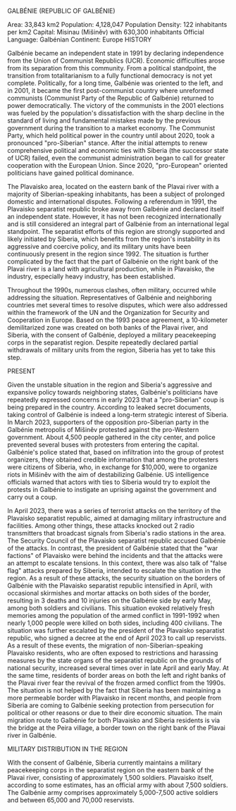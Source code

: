 GALBÉNIE (REPUBLIC OF GALBÉNIE)

Area: 33,843 km2
Population: 4,128,047
Population Density: 122 inhabitants per km2
Capital: Misinau (Mišiněv) with 630,300 inhabitants
Official Language: Galbénian
Continent: Europe
HISTORY

Galbénie became an independent state in 1991 by declaring independence from the Union of Communist Republics (UCR). Economic difficulties arose from its separation from this community. From a political standpoint, the transition from totalitarianism to a fully functional democracy is not yet complete. Politically, for a long time, Galbénie was oriented to the left, and in 2001, it became the first post-communist country where unreformed communists (Communist Party of the Republic of Galbénie) returned to power democratically. The victory of the communists in the 2001 elections was fueled by the population's dissatisfaction with the sharp decline in the standard of living and fundamental mistakes made by the previous government during the transition to a market economy. The Communist Party, which held political power in the country until about 2020, took a pronounced "pro-Siberian" stance. After the initial attempts to renew comprehensive political and economic ties with Siberia (the successor state of UCR) failed, even the communist administration began to call for greater cooperation with the European Union. Since 2020, "pro-European" oriented politicians have gained political dominance.

The Plavaisko area, located on the eastern bank of the Plavai river with a majority of Siberian-speaking inhabitants, has been a subject of prolonged domestic and international disputes. Following a referendum in 1991, the Plavaisko separatist republic broke away from Galbénie and declared itself an independent state. However, it has not been recognized internationally and is still considered an integral part of Galbénie from an international legal standpoint. The separatist efforts of this region are strongly supported and likely initiated by Siberia, which benefits from the region's instability in its aggressive and coercive policy, and its military units have been continuously present in the region since 1992. The situation is further complicated by the fact that the part of Galbénie on the right bank of the Plavai river is a land with agricultural production, while in Plavaisko, the industry, especially heavy industry, has been established.

Throughout the 1990s, numerous clashes, often military, occurred while addressing the situation. Representatives of Galbénie and neighboring countries met several times to resolve disputes, which were also addressed within the framework of the UN and the Organization for Security and Cooperation in Europe. Based on the 1993 peace agreement, a 10-kilometer demilitarized zone was created on both banks of the Plavai river, and Siberia, with the consent of Galbénie, deployed a military peacekeeping corps in the separatist region. Despite repeatedly declared partial withdrawals of military units from the region, Siberia has yet to take this step.

PRESENT

Given the unstable situation in the region and Siberia's aggressive and expansive policy towards neighboring states, Galbénie's politicians have repeatedly expressed concerns in early 2023 that a "pro-Siberian" coup is being prepared in the country. According to leaked secret documents, taking control of Galbénie is indeed a long-term strategic interest of Siberia. In March 2023, supporters of the opposition pro-Siberian party in the Galbénie metropolis of Mišiněv protested against the pro-Western government. About 4,500 people gathered in the city center, and police prevented several buses with protesters from entering the capital. Galbénie's police stated that, based on infiltration into the group of protest organizers, they obtained credible information that among the protesters were citizens of Siberia, who, in exchange for $10,000, were to organize riots in Mišiněv with the aim of destabilizing Galbénie. US intelligence officials warned that actors with ties to Siberia would try to exploit the protests in Galbénie to instigate an uprising against the government and carry out a coup.

In April 2023, there was a series of terrorist attacks on the territory of the Plavaisko separatist republic, aimed at damaging military infrastructure and facilities. Among other things, these attacks knocked out 2 radio transmitters that broadcast signals from Siberia's radio stations in the area. The Security Council of the Plavaisko separatist republic accused Galbénie of the attacks. In contrast, the president of Galbénie stated that the "war factions" of Plavaisko were behind the incidents and that the attacks were an attempt to escalate tensions. In this context, there was also talk of "false flag" attacks prepared by Siberia, intended to escalate the situation in the region. As a result of these attacks, the security situation on the borders of Galbénie with the Plavaisko separatist republic intensified in April, with occasional skirmishes and mortar attacks on both sides of the border, resulting in 3 deaths and 10 injuries on the Galbénie side by early May, among both soldiers and civilians. This situation evoked relatively fresh memories among the population of the armed conflict in 1991-1992 when nearly 1,000 people were killed on both sides, including 400 civilians. The situation was further escalated by the president of the Plavaisko separatist republic, who signed a decree at the end of April 2023 to call up reservists. As a result of these events, the migration of non-Siberian-speaking Plavaisko residents, who are often exposed to restrictions and harassing measures by the state organs of the separatist republic on the grounds of national security, increased several times over in late April and early May. At the same time, residents of border areas on both the left and right banks of the Plavai river fear the revival of the frozen armed conflict from the 1990s. The situation is not helped by the fact that Siberia has been maintaining a more permeable border with Plavaisko in recent months, and people from Siberia are coming to Galbénie seeking protection from persecution for political or other reasons or due to their dire economic situation. The main migration route to Galbénie for both Plavaisko and Siberia residents is via the bridge at the Peira village, a border town on the right bank of the Plavai river in Galbénie.

MILITARY DISTRIBUTION IN THE REGION

With the consent of Galbénie, Siberia currently maintains a military peacekeeping corps in the separatist region on the eastern bank of the Plavai river, consisting of approximately 1,500 soldiers. Plavaisko itself, according to some estimates, has an official army with about 7,500 soldiers. The Galbénie army comprises approximately 5,000-7,500 active soldiers and between 65,000 and 70,000 reservists.